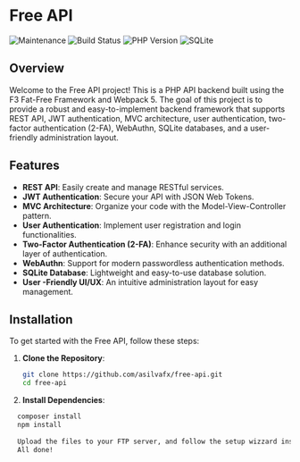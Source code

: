 # Free API

![Maintenance](https://img.shields.io/maintenance/yes/2024?logo=github)
![Build Status](https://github.com/asilvafx/free-api/actions/workflows/deploy.yml/badge.svg)
![PHP Version](https://img.shields.io/badge/php-%3E%3D7.4-blue)
![SQLite](https://img.shields.io/badge/sqlite-v3.36.0-green)

## Overview

Welcome to the Free API project! This is a PHP API backend built using the F3 Fat-Free Framework and Webpack 5. The goal of this project is to provide a robust and easy-to-implement backend framework that supports REST API, JWT authentication, MVC architecture, user authentication, two-factor authentication (2-FA), WebAuthn, SQLite databases, and a user-friendly administration layout.

## Features

- **REST API**: Easily create and manage RESTful services.
- **JWT Authentication**: Secure your API with JSON Web Tokens.
- **MVC Architecture**: Organize your code with the Model-View-Controller pattern.
- **User  Authentication**: Implement user registration and login functionalities.
- **Two-Factor Authentication (2-FA)**: Enhance security with an additional layer of authentication.
- **WebAuthn**: Support for modern passwordless authentication methods.
- **SQLite Database**: Lightweight and easy-to-use database solution.
- **User -Friendly UI/UX**: An intuitive administration layout for easy management.

## Installation

To get started with the Free API, follow these steps:

1. **Clone the Repository**:
   ```bash
   git clone https://github.com/asilvafx/free-api.git
   cd free-api

2. **Install Dependencies**:
  ```bash 
    composer install
    npm install
     
    Upload the files to your FTP server, and follow the setup wizzard instructions on your browser!
    All done!


